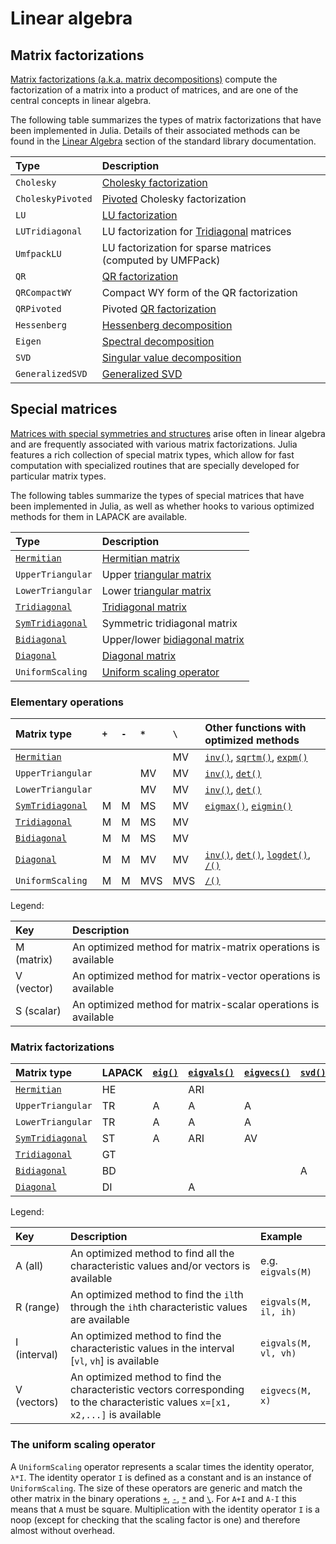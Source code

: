 # Linear algebra

## Matrix factorizations

[Matrix factorizations (a.k.a. matrix decompositions)](https://en.wikipedia.org/wiki/Matrix_decomposition)
compute the factorization of a matrix into a product of matrices, and are one of the central concepts
in linear algebra.

The following table summarizes the types of matrix factorizations that have been implemented in
Julia. Details of their associated methods can be found in the [Linear Algebra](@ref) section
of the standard library documentation.

| Type              | Description                                                                                                    |
|:----------------- |:-------------------------------------------------------------------------------------------------------------- |
| `Cholesky`        | [Cholesky factorization](https://en.wikipedia.org/wiki/Cholesky_decomposition)                                 |
| `CholeskyPivoted` | [Pivoted](https://en.wikipedia.org/wiki/Pivot_element) Cholesky factorization                                  |
| `LU`              | [LU factorization](https://en.wikipedia.org/wiki/LU_decomposition)                                             |
| `LUTridiagonal`   | LU factorization for [Tridiagonal](@ref) matrices                                                              |
| `UmfpackLU`       | LU factorization for sparse matrices (computed by UMFPack)                                                     |
| `QR`              | [QR factorization](https://en.wikipedia.org/wiki/QR_decomposition)                                             |
| `QRCompactWY`     | Compact WY form of the QR factorization                                                                        |
| `QRPivoted`       | Pivoted [QR factorization](https://en.wikipedia.org/wiki/QR_decomposition)                                     |
| `Hessenberg`      | [Hessenberg decomposition](http://mathworld.wolfram.com/HessenbergDecomposition.html)                          |
| `Eigen`           | [Spectral decomposition](https://en.wikipedia.org/wiki/Eigendecomposition_(matrix))                            |
| `SVD`             | [Singular value decomposition](https://en.wikipedia.org/wiki/Singular_value_decomposition)                     |
| `GeneralizedSVD`  | [Generalized SVD](https://en.wikipedia.org/wiki/Generalized_singular_value_decomposition#Higher_order_version) |

## Special matrices

[Matrices with special symmetries and structures](http://www2.imm.dtu.dk/pubdb/views/publication_details.php?id=3274)
arise often in linear algebra and are frequently associated with various matrix factorizations.
Julia features a rich collection of special matrix types, which allow for fast computation with
specialized routines that are specially developed for particular matrix types.

The following tables summarize the types of special matrices that have been implemented in Julia,
as well as whether hooks to various optimized methods for them in LAPACK are available.

| Type                     | Description                                                                      |
|:------------------------ |:-------------------------------------------------------------------------------- |
| [`Hermitian`](@ref)      | [Hermitian matrix](https://en.wikipedia.org/wiki/Hermitian_matrix)               |
| `UpperTriangular`        | Upper [triangular matrix](https://en.wikipedia.org/wiki/Triangular_matrix)       |
| `LowerTriangular`        | Lower [triangular matrix](https://en.wikipedia.org/wiki/Triangular_matrix)       |
| [`Tridiagonal`](@ref)    | [Tridiagonal matrix](https://en.wikipedia.org/wiki/Tridiagonal_matrix)           |
| [`SymTridiagonal`](@ref) | Symmetric tridiagonal matrix                                                     |
| [`Bidiagonal`](@ref)     | Upper/lower [bidiagonal matrix](https://en.wikipedia.org/wiki/Bidiagonal_matrix) |
| [`Diagonal`](@ref)       | [Diagonal matrix](https://en.wikipedia.org/wiki/Diagonal_matrix)                 |
| `UniformScaling`         | [Uniform scaling operator](https://en.wikipedia.org/wiki/Uniform_scaling)        |

### Elementary operations

| Matrix type              | `+` | `-` | `*` | `\` | Other functions with optimized methods                              |
|:------------------------ |:--- |:--- |:--- |:--- |:------------------------------------------------------------------- |
| [`Hermitian`](@ref)      |     |     |     | MV  | [`inv()`](@ref), [`sqrtm()`](@ref), [`expm()`](@ref)                |
| `UpperTriangular`        |     |     | MV  | MV  | [`inv()`](@ref), [`det()`](@ref)                                    |
| `LowerTriangular`        |     |     | MV  | MV  | [`inv()`](@ref), [`det()`](@ref)                                    |
| [`SymTridiagonal`](@ref) | M   | M   | MS  | MV  | [`eigmax()`](@ref), [`eigmin()`](@ref)                              |
| [`Tridiagonal`](@ref)    | M   | M   | MS  | MV  |                                                                     |
| [`Bidiagonal`](@ref)     | M   | M   | MS  | MV  |                                                                     |
| [`Diagonal`](@ref)       | M   | M   | MV  | MV  | [`inv()`](@ref), [`det()`](@ref), [`logdet()`](@ref), [`/()`](@ref) |
| `UniformScaling`         | M   | M   | MVS | MVS | [`/()`](@ref)                                                       |

Legend:

| Key        | Description                                                   |
|:---------- |:------------------------------------------------------------- |
| M (matrix) | An optimized method for matrix-matrix operations is available |
| V (vector) | An optimized method for matrix-vector operations is available |
| S (scalar) | An optimized method for matrix-scalar operations is available |

### Matrix factorizations

| Matrix type              | LAPACK | [`eig()`](@ref) | [`eigvals()`](@ref) | [`eigvecs()`](@ref) | [`svd()`](@ref) | [`svdvals()`](@ref) |
|:------------------------ |:------ |:--------------- |:------------------- |:------------------- |:--------------- |:------------------- |
| [`Hermitian`](@ref)      | HE     |                 | ARI                 |                     |                 |                     |
| `UpperTriangular`        | TR     | A               | A                   | A                   |                 |                     |
| `LowerTriangular`        | TR     | A               | A                   | A                   |                 |                     |
| [`SymTridiagonal`](@ref) | ST     | A               | ARI                 | AV                  |                 |                     |
| [`Tridiagonal`](@ref)    | GT     |                 |                     |                     |                 |                     |
| [`Bidiagonal`](@ref)     | BD     |                 |                     |                     | A               | A                   |
| [`Diagonal`](@ref)       | DI     |                 | A                   |                     |                 |                     |

Legend:

| Key          | Description                                                                                                                     | Example              |
|:------------ |:------------------------------------------------------------------------------------------------------------------------------- |:-------------------- |
| A (all)      | An optimized method to find all the characteristic values and/or vectors is available                                           | e.g. `eigvals(M)`    |
| R (range)    | An optimized method to find the `il`th through the `ih`th characteristic values are available                                   | `eigvals(M, il, ih)` |
| I (interval) | An optimized method to find the characteristic values in the interval [`vl`, `vh`] is available                                 | `eigvals(M, vl, vh)` |
| V (vectors)  | An optimized method to find the characteristic vectors corresponding to the characteristic values `x=[x1, x2,...]` is available | `eigvecs(M, x)`      |

### The uniform scaling operator

A `UniformScaling` operator represents a scalar times the identity operator, `λ*I`. The identity
operator  `I` is defined as a constant and is an instance of `UniformScaling`. The size of these
operators are generic and match the other matrix in the binary operations [`+`](@ref), [`-`](@ref),
[`*`](@ref) and [`\`](@ref). For `A+I` and `A-I` this means that `A` must be square. Multiplication
with the identity operator `I` is a noop (except for checking that the scaling factor is one)
and therefore almost without overhead.
